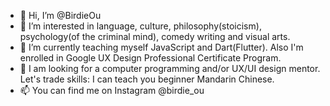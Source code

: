 - 👋 Hi, I’m @BirdieOu
- 👀 I’m interested in language, culture, philosophy(stoicism), psychology(of the criminal mind), comedy writing and visual arts.
- 🌱 I’m currently teaching myself JavaScript and Dart(Flutter). Also I'm enrolled in Google UX Design Professional Certificate Program. 
- 💞️ I am looking for a computer programming and/or UX/UI design mentor. Let's trade skills: I can teach you beginner Mandarin Chinese. 
- 📫 You can find me on Instagram @birdie_ou

